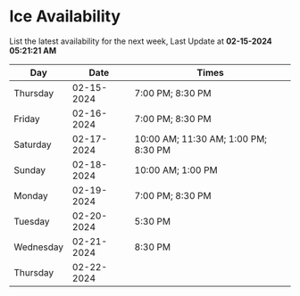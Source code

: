 # Ice Availability

List the latest availability for the next week, Last Update at **02-15-2024 05:21:21 AM**

| Day         | Date        | Times       |
| ----------- | ----------- | ----------- |
|Thursday|02-15-2024|7:00 PM; 8:30 PM|
|Friday|02-16-2024|7:00 PM; 8:30 PM|
|Saturday|02-17-2024|10:00 AM; 11:30 AM; 1:00 PM; 8:30 PM|
|Sunday|02-18-2024|10:00 AM; 1:00 PM|
|Monday|02-19-2024|7:00 PM; 8:30 PM|
|Tuesday|02-20-2024|5:30 PM|
|Wednesday|02-21-2024|8:30 PM|
|Thursday|02-22-2024||
